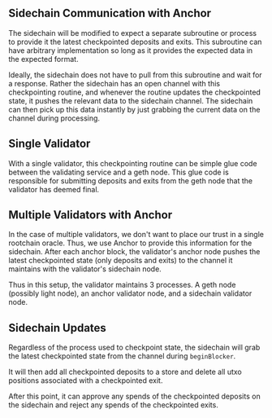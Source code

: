 ## Sidechain Communication with Anchor

The sidechain will be modified to expect a separate subroutine or process to provide it the latest checkpointed deposits and exits. This subroutine can have arbitrary implementation so long as it provides the expected data in the expected format.

Ideally, the sidechain does not have to pull from this subroutine and wait for a response. Rather the sidechain has an open channel with this checkpointing routine, and whenever the routine updates the checkpointed state, it pushes the relevant data to the sidechain channel. The sidechain can then pick up this data instantly by just grabbing the current data on the channel during processing.

## Single Validator

With a single validator, this checkpointing routine can be simple glue code between the validating service and a geth node. This glue code is responsible for submitting deposits and exits from the geth node that the validator has deemed final.

## Multiple Validators with Anchor

In the case of multiple validators, we don't want to place our trust in a single rootchain oracle. Thus, we use Anchor to provide this information for the sidechain. After each anchor block, the validator's anchor node pushes the latest checkpointed state (only deposits and exits) to the channel it maintains with the validator's sidechain node.

Thus in this setup, the validator maintains 3 processes. A geth node (possibly light node), an anchor validator node, and a sidechain validator node.

## Sidechain Updates

Regardless of the process used to checkpoint state, the sidechain will grab the latest checkpointed state from the channel during `beginBlocker`.

It will then add all checkpointed deposits to a store and delete all utxo positions associated with a checkpointed exit.

After this point, it can approve any spends of the checkpointed deposits on the sidechain and reject any spends of the checkpointed exits.